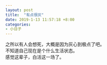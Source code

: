 ```yaml
---
layout: post
title:  "有点很灰"
date: 2019-1-13 11:57:18 +8:00
categories: 
- 小日子
---
```


之所以有人会想死，大概是因为灰心到极点了吧。  
不知道自己现在是个什么生活状态。  
感觉这辈子，白活这一场了。  